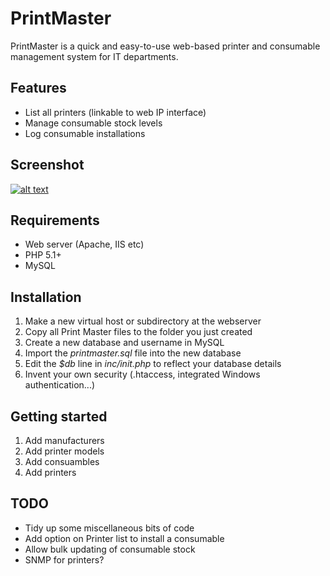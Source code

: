 PrintMaster
===========

PrintMaster is a quick and easy-to-use web-based printer and consumable management system for 
IT departments.


Features
--------

* List all printers (linkable to web IP interface)
* Manage consumable stock levels
* Log consumable installations


Screenshot
----------

[![alt text][1_img]][1_url]

[1_url]: http://picasaweb.google.co.uk/craig.rodway/PrintMaster?authkey=Gv1sRgCOPWjoHyx_Xw7gE&feat=directlink
[1_img]: http://lh5.ggpht.com/_hb6RYM32rvs/TJSVTvlqnBI/AAAAAAAADEU/A7IXMPrzme8/s400/dashboard.png


Requirements
------------

* Web server (Apache, IIS etc)
* PHP 5.1+
* MySQL


Installation
------------

1. Make a new virtual host or subdirectory at the webserver
2. Copy all Print Master files to the folder you just created
3. Create a new database and username in MySQL
4. Import the *printmaster.sql* file into the new database
5. Edit the *$db* line in *inc/init.php* to reflect your database details
6. Invent your own security (.htaccess, integrated Windows authentication...)


Getting started
---------------

1. Add manufacturers
2. Add printer models
3. Add consuambles
4. Add printers


TODO
----

* Tidy up some miscellaneous bits of code
* Add option on Printer list to install a consumable
* Allow bulk updating of consumable stock
* SNMP for printers?